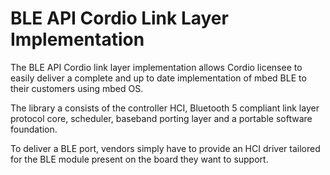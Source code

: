 # BLE API Cordio Link Layer Implementation

The BLE API Cordio link layer implementation allows Cordio licensee to easily
deliver a complete and up to date implementation of mbed BLE to their customers
using mbed OS.

The library a consists of the controller HCI, Bluetooth 5 compliant link layer
protocol core, scheduler, baseband porting layer and a portable software
foundation.

To deliver a BLE port, vendors simply have to provide an HCI driver tailored
for the BLE module present on the board they want to support.
